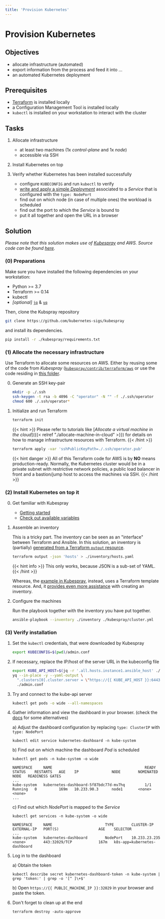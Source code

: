 ```yaml
---
title: 'Provision Kubernetes'
---
```



Provision Kubernetes
====================


## Objectives

* allocate infrastructure (automated)
* export information from the process and feed it into ...
* an automated Kubernetes deployment


## Prerequisites

* [Terraform](https://learn.hashicorp.com/tutorials/terraform/install-cli) is installed locally
* a Configuration Management Tool is installed locally
* `kubectl` is installed on your workstation to interact with the cluster


## Tasks

1. Allocate infrastructure

    * at least two machines (1x *control-plane* and 1x *node*)
    * accessible via SSH

2. Install Kubernetes on top

3. Verify whether Kubernetes has been installed successfully

    * configure `KUBECONFIG` and run `kubectl` to verify
    * [write and apply a simple *Deployment*](https://kubernetes.io/docs/tasks/run-application/run-stateless-application-deployment/#creating-and-exploring-an-nginx-deployment)
      associated to a *Service* that is configured with the `type: NodePort`
    * find out on which node (in case of multiple ones) the workload is scheduled
    * find out the port to which the *Service* is bound to
    * put it all together and open the URL in a browser


## Solution

*Please note that this solution makes use of [Kubespray](https://github.com/kubernetes-sigs/kubespray)
and AWS. Source code can be found
[here](https://github.com/lucendio/lecture-devops-code/tree/master/tutorials/10_provision-kubernetes).*


### (0) Preparations

Make sure you have installed the following dependencies on your workstation:

* Python >= 3.7
* Terraform >= 0.14
* kubectl
* *[optional]* [`jq`](https://stedolan.github.io/jq/download/) & [`yq`](https://kislyuk.github.io/yq/)

Then, clone the Kubspray repository

```bash
git clone https://github.com/kubernetes-sigs/kubespray
```

and install its dependencies.

```bash
pip install -r ./kubespray/requirements.txt
```


### (1) Allocate the necessary infrastructure

Use Terraform to allocate some resources on AWS. Either by reusing some of the code from
*Kubespray* ([`kubespray/contrib/terraform/aws`](https://github.com/kubernetes-sigs/kubespray/tree/master/contrib/terraform/aws)
or use the code residing in
[this folder](https://docs.ansible.com/ansible/latest/collections/community/general/docker_container_module.html).

0. Generate an SSH key-pair

    ```bash
    mkdir -p ./.ssh
    ssh-keygen -t rsa -b 4096 -C "operator" -N "" -f ./.ssh/operator
    chmod 600 ./.ssh/operator*
    ```

1. Initialize and run Terraform

    ```bash
    terraform init
    ```
    {{< hint >}}
Please refer to tutorials like [*Allocate a virtual machine in the cloud*]({{< relref "./allocate-machine-in-cloud" >}})
for details on how to manage infrastructure resources with Terraform.
    {{< /hint >}}

    ```bash
    terraform apply -var 'sshPublicKeyPath=./.ssh/operator.pub'
    ```

    {{< hint danger >}}
All of this Terraform code for AWS is by __NO__ means production-ready. Normally, the Kubernetes cluster
would be in a private subnet with restrictive network policies, a public load balancer in front and a bastion/jump
host to access the machines via SSH.
    {{< /hint >}}


### (2) Install Kubernetes on top it

0. Get familiar with Kubespray

    * [Getting started](https://github.com/kubernetes-sigs/kubespray/tree/a923f4e7c0692229c442b07a531bfb5fc41a23f9/docs/getting-started.md#building-your-own-inventory)
    * [Check out available variables](https://github.com/kubernetes-sigs/kubespray/tree/a923f4e7c0692229c442b07a531bfb5fc41a23f9/inventory/sample)

1. Assemble an inventory

    This is a tricky part. The inventory can be seen as an "interface" between Terraform and Ansible. In this
    solution, an inventory is (partially)
   [generated from a Terraform `output` resource](https://docs.ansible.com/ansible/latest/collections/community/docker/docker_container_module.html).
    ```bash
    terraform output -json 'hosts' > ./inventory/hosts.yaml
    ```
    {{< hint info >}}
This only works, because JSON is a sub-set of YAML.
    {{< /hint >}}   

    Whereas, the [example in Kubespray](https://github.com/kubernetes-sigs/kubespray/blob/a923f4e7c0692229c442b07a531bfb5fc41a23f9/contrib/terraform/aws/templates/inventory.tpl),
    instead, uses a Terraform template resource. And, it [provides even more assistance](https://github.com/kubernetes-sigs/kubespray/blob/master/docs/getting-started.md#building-your-own-inventory)
    with creating an inventory.

2. Configure the machines

    Run the playbook together with the inventory you have put together.
    ```bash
    ansible-playbook --inventory ./inventory ./kubespray/cluster.yml
    ```
 

### (3) Verify installation

1. Set the `kubectl` credentials, that were downloaded by Kubespray  
    
    ```bash
    export KUBECONFIG=$(pwd)/admin.conf
    ```

2. If necessary, replace the IP/host of the server URL in the kubeconfig file   

    ```bash
    export KUBE_API_HOST=$(jq -r '.all.hosts.instance1.ansible_host' ./inventory/hosts.yaml)
    yq --in-place -y --yaml-output \
      ".clusters[0].cluster.server = \"https://{{ KUBE_API_HOST }}:6443\"" \
      ./admin.conf
    ```

3. Try and connect to the kube-api server

    ```bash
    kubectl get pods -o wide --all-namespaces
    ```

4. Gather information and view the dashboard in your browser. (check the
   [docs](https://github.com/kubernetes-sigs/kubespray/blob/18efdc2c51c5881c8647c06d02f8b505c5712876/docs/getting-started.md#accessing-kubernetes-dashboard)
   for some alternatives)

    a) Adjust the dashboard configuration by replacing `type: ClusterIP` with `type: NodePort`    
    ```shell
    kubectl edit service kubernetes-dashboard -n kube-system
    ```
   
    b) Find out on which machine the dashboard *Pod* is scheduled

    ```shell
    kubectl get pods -n kube-system -o wide
    ```
    ```
    NAMESPACE     NAME                                          READY   STATUS    RESTARTS   AGE    IP               NODE        NOMINATED NODE   READINESS GATES
    ...
    kube-system   kubernetes-dashboard-5f87bdc77d-mv7hq         1/1     Running   0          169m   10.233.90.3      node1       <none>           <none>
    ...
    ```
   
    c) Find out which *NodePort* is mapped to the *Service*

    ```shell
    kubectl get services -n kube-system -o wide
    ```
    ```
    NAMESPACE     NAME                        TYPE        CLUSTER-IP      EXTERNAL-IP   PORT(S)                  AGE    SELECTOR
    ...
    kube-system   kubernetes-dashboard        NodePort    10.233.23.235   <none>        443:32029/TCP            167m   k8s-app=kubernetes-dashboard
    ```

5. Log in to the dashboard

    a) Obtain the token
    ```shell
    kubectl describe secret kubernetes-dashboard-token -n kube-system | grep 'token:' | grep -o '[^ ]\+$'
    ```

    b) Open `https://{{ PUBLIC_MACHINE_IP }}:32029` in your browser and paste the token.


6. Don't forget to clean up at the end

    ```shell
    terraform destroy -auto-approve
    ```
